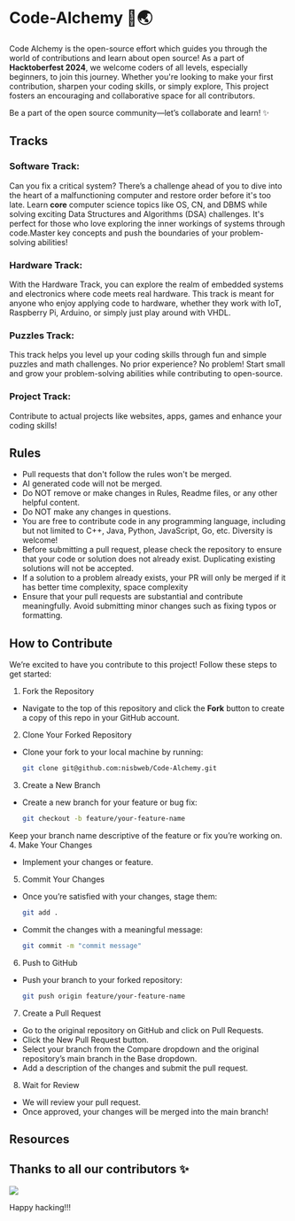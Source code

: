 # Code-Alchemy 🚀🌏

Code Alchemy is the open-source effort which guides you through the world of contributions and learn about open source! As a part of **Hacktoberfest 2024**, we welcome coders of all levels, especially beginners, to join this journey. Whether you're looking to make your first contribution, sharpen your coding skills, or simply explore, This project fosters an encouraging and collaborative space for all contributors.

Be a part of the open source community—let’s collaborate and learn! ✨


## Tracks

### Software Track:
Can you fix a critical system? There’s a challenge ahead of you to dive into the heart of a malfunctioning computer and restore order before it's too late. Learn **core** computer science topics like OS, CN, and DBMS while solving exciting Data Structures and Algorithms (DSA) challenges. It's perfect for those who love exploring the inner workings of systems through code.Master key concepts and push the boundaries of your problem-solving abilities!

### Hardware Track:
With the Hardware Track, you can explore the realm of embedded systems and electronics where code meets real hardware. This track is meant for anyone who enjoy applying code to hardware, whether they work with IoT, Raspberry Pi, Arduino, or simply just play around with VHDL. 

### Puzzles Track:
This track helps you level up your coding skills through fun and simple puzzles and math challenges. No prior experience? No problem! Start small and grow your problem-solving abilities while contributing to open-source.


### Project Track:
Contribute to actual projects like websites, apps, games and enhance your coding skills!



## Rules
- Pull requests that don't follow the rules won't be merged.
- AI generated code will not be merged.
- Do NOT remove or make changes in Rules, Readme files, or any other helpful content.
- Do NOT make any changes in questions.
- You are free to contribute code in any programming language, including but not limited to C++, Java, Python, JavaScript, Go, etc. Diversity is welcome!
- Before submitting a pull request, please check the repository to ensure that your code or solution does not already exist. Duplicating existing solutions will not be accepted.
- If a solution to a problem already exists, your PR will only be merged if it has better time complexity, space complexity
- Ensure that your pull requests are substantial and contribute meaningfully. Avoid submitting minor changes such as fixing typos or formatting.


## How to Contribute

We’re excited to have you contribute to this project! Follow these steps to get started:

1. Fork the Repository
- Navigate to the top of this repository and click the **Fork** button to create a copy of this repo in your GitHub account.

2. Clone Your Forked Repository
- Clone your fork to your local machine by running:
  ```bash
  git clone git@github.com:nisbweb/Code-Alchemy.git
3. Create a New Branch
- Create a new branch for your feature or bug fix:
  ```bash
  git checkout -b feature/your-feature-name
Keep your branch name descriptive of the feature or fix you’re working on.
4. Make Your Changes
- Implement your changes or feature. 
5. Commit Your Changes
- Once you’re satisfied with your changes, stage them:
  ```bash
  git add .
- Commit the changes with a meaningful message:
  ```bash
  git commit -m "commit message"
6. Push to GitHub
- Push your branch to your forked repository:
  ```bash
  git push origin feature/your-feature-name
7. Create a Pull Request
- Go to the original repository on GitHub and click on Pull Requests.
- Click the New Pull Request button.
- Select your branch from the Compare dropdown and the original repository’s main branch in the Base dropdown.
- Add a description of the changes and submit the pull request.
8. Wait for Review
- We will review your pull request. 
- Once approved, your changes will be merged into the main branch!

## Resources



## Thanks to all our contributors ✨

<img src = "https://contrib.rocks/image?repo=nisbweb/Code-Alchemy"/>

Happy hacking!!!

